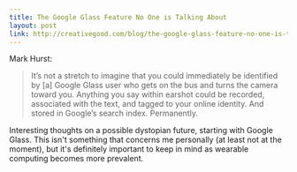 ```yaml
---
title: The Google Glass Feature No One is Talking About
layout: post
link: http://creativegood.com/blog/the-google-glass-feature-no-one-is-talking-about/
---
```


Mark Hurst:

> It’s not a stretch to imagine that you could immediately be identified by [a] Google Glass user who gets on the bus and turns the camera toward you. Anything you say within earshot could be recorded, associated with the text, and tagged to your online identity. And stored in Google’s search index. Permanently.

Interesting thoughts on a possible dystopian future, starting with Google Glass. This isn't something that concerns me personally (at least not at the moment), but it's definitely important to keep in mind as wearable computing becomes more prevalent.